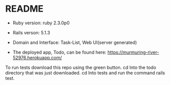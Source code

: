 # README



* Ruby version: ruby 2.3.0p0 

* Rails verson: 5.1.3

* Domain and Interface:  Task-List, Web UI(server generated)

* The deployed app, Todo, can be found here: https://murmuring-river-52976.herokuapp.com/

To run tests download this repo using the green button. cd Into the todo directory that was just downloaded. cd Into tests and run the command rails test.





